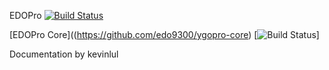 EDOPro [![Build Status](https://travis-ci.org/edo9300/ygopro.svg?branch=master)](https://travis-ci.org/edo9300/ygopro)

[EDOPro Core]((https://github.com/edo9300/ygopro-core) [![Build Status](https://travis-ci.org/edo9300/ygopro-core.svg?branch=master)]

Documentation by kevinlul